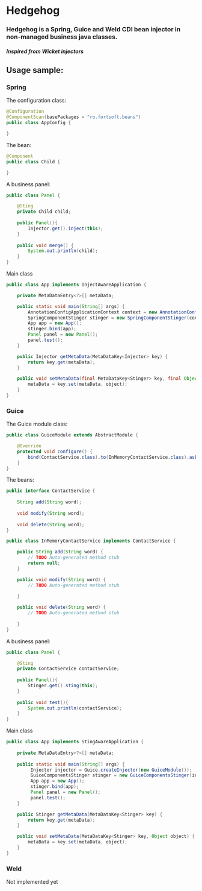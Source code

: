 # Hedgehog

### Hedgehog is a Spring, Guice and Weld CDI bean injector in non-managed business java classes. 

##### Inspired from Wicket injectors

## Usage sample:

### Spring

The configuration class:

```java
@Configuration
@ComponentScan(basePackages = "ro.fortsoft.beans")
public class AppConfig {

}
```

The bean:

```java
@Component
public class Child {

}
```
A business panel:

```java
public class Panel {

	@Sting
	private Child child;
	
	public Panel(){
		Injector.get().inject(this);
	}
	
	public void merge() {
		System.out.println(child);
	}
}
```

Main class
```java
public class App implements InjectAwareApplication {

	private MetaDataEntry<?>[] metaData;

	public static void main(String[] args) {
		AnnotationConfigApplicationContext context = new AnnotationConfigApplicationContext(AppConfig.class);
		SpringComponentStinger stinger = new SpringComponentStinger(context);
		App app = new App();
		stinger.bind(app);
		Panel panel = new Panel();
		panel.test();
	}

	public Injector getMetaData(MetaDataKey<Injector> key) {
		return key.get(metaData);
	}

	public void setMetaData(final MetaDataKey<Stinger> key, final Object object) {
		metaData = key.set(metaData, object);
	}
}
```

### Guice

The Guice module class:

```java
public class GuiceModule extends AbstractModule {

	@Override
	protected void configure() {
		bind(ContactService.class).to(InMemoryContactService.class).asEagerSingleton();
	}
}
```

The beans:

```java
public interface ContactService {
	
	String add(String word);
	
	void modify(String word);
	
	void delete(String word);
}
```

```java
public class InMemoryContactService implements ContactService {

	public String add(String word) {
		// TODO Auto-generated method stub
		return null;
	}

	public void modify(String word) {
		// TODO Auto-generated method stub
		
	}

	public void delete(String word) {
		// TODO Auto-generated method stub
		
	}
}

```

A business panel:

```java
public class Panel {

	@Sting
	private ContactService contactService;
	
	public Panel(){
		Stinger.get().sting(this);
	}
	
	public void test(){
		System.out.println(contactService);
	}
}

```

Main class
```java
public class App implements StingAwareApplication {
	
	private MetaDataEntry<?>[] metaData;
	
	public static void main(String[] args) {
		 Injector injector = Guice.createInjector(new GuiceModule());
		 GuiceComponentsStinger stinger = new GuiceComponentsStinger(injector);
		 App app = new App();
		 stinger.bind(app);
		 Panel panel = new Panel();
		 panel.test();
	}

	public Stinger getMetaData(MetaDataKey<Stinger> key) {
		return key.get(metaData);
	}

	public void setMetaData(MetaDataKey<Stinger> key, Object object) {
		metaData = key.set(metaData, object);
	}
}
```

### Weld

Not implemented yet